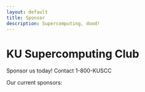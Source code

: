 ```yaml
---
layout: default
title: Sponsor
description: Supercomputing, dood!
---
```

<h1>KU Supercomputing Club</h1>
Sponsor us today! Contact 1-800-KUSCC 

Our current sponsors: 
